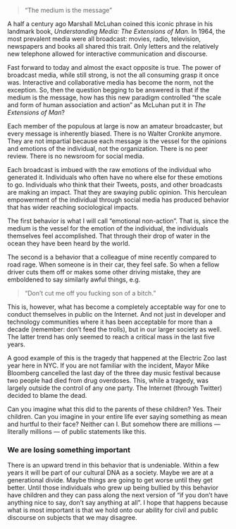 

> “The medium is the message”

A half a century ago Marshall McLuhan coined this iconic phrase in his landmark book, *Understanding Media:
The Extensions of Man.* In 1964, the most prevalent media were all broadcast: movies, radio, television,
newspapers and books all shared this trait. Only letters and the relatively new telephone allowed for
interactive communication and discourse.

Fast forward to today and almost the exact opposite is true. The power of broadcast media, while still strong,
is not the all consuming grasp it once was. Interactive and collaborative media has become the norm, not the
exception. So, then the question begging to be answered is that if the medium is the message, how has this new
paradigm controlled “the scale and form of human association and action” as McLuhan put it in *The
Extensions of Man*?

Each member of the populous at large is now an amateur broadcaster, but every message is inherently biased.
There is no Walter Cronkite anymore. They are not impartial because each message is the vessel for the
opinions and emotions of the individual, not the organization. There is no peer review. There is no newsroom
for social media.

Each broadcast is imbued with the raw emotions of the individual who generated it. Individuals who often have
no where else for these emotions to go. Individuals who think that their Tweets, posts, and other broadcasts
are making an impact. That they are swaying public opinion. This herculean empowerment of the individual
through social media has produced behavior that has wider reaching sociological impacts. 

The first behavior is what I will call “emotional non-action”. That is, since the medium is the vessel for
the emotion of the individual, the individuals themselves feel accomplished. That through their drop of water
in the ocean they have been heard by the world. 

The second is a behavior that a colleague of mine recently compared to road rage. When someone is in their
car, they feel safe. So when a fellow driver cuts them off or makes some other driving mistake, they are
emboldened to say similarly awful things, e.g.

> “Don’t cut me off you fucking son
> of a bitch.”

This is, however, what has become a completely acceptable way for one to conduct themselves in public on the
Internet. And not just in developer and technology communities where it has been acceptable for more than a
decade (remember: don’t feed the trolls), but in our larger society as well. The latter trend has only
seemed to reach a critical mass in the last five years.

A good example of this is the tragedy that happened at the Electric Zoo last year here in NYC. If you are not
familiar with the incident, Mayor Mike Bloomberg cancelled the last day of the three day music festival
because two people had died from drug overdoses. This, while a tragedy, was largely outside the control of any
one party. The Internet (through Twitter) decided to blame the dead.

Can you imagine what this did to the parents of these children? Yes. Their children. Can you imagine in your
entire life ever saying something as mean and hurtful to their face? Neither can I. But somehow there are
millions — literally millions — of public statements like this.

### We are losing something important

There is an upward trend in this behavior that is undeniable. Within a few years it will be part of our
cultural DNA as a society. Maybe we are at a generational divide. Maybe things are going to get worse until
they get better. Until those individuals who grew up being bullied by this behavior have children and they can
pass along the next version of “if you don’t have anything nice to say, don’t say anything at all”. I
hope that happens because what is most important is that we hold onto our ability for civil and public
discourse on subjects that we may disagree.  